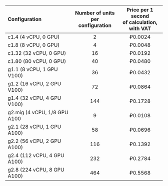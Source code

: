 | Configuration | Number of units <br>per configuration | Price per 1 second <br>of calculation, <br>with VAT |
|:---|:---:|:---:|
| c1.4 (4 vCPU, 0 GPU)         | 2   | ₽0.0024 |
| c1.8 (8 vCPU, 0 GPU)         | 4   | ₽0.0048 |
| c1.32 (32 vCPU, 0 GPU)       | 16  | ₽0.0192 |
| c1.80 (80 vCPU, 0 GPU)       | 40  | ₽0.0480 |
| g1.1 (8 vCPU, 1 GPU V100)    | 36  | ₽0.0432 |
| g1.2 (16 vCPU, 2 GPU V100)   | 72  | ₽0.0864 |
| g1.4 (32 vCPU, 4 GPU V100)   | 144 | ₽0.1728 |
| g2.mig (4 vCPU, 1/8 GPU A100 | 9   | ₽0.0108 |
| g2.1 (28 vCPU, 1 GPU A100)   | 58  | ₽0.0696 |
| g2.2 (56 vCPU, 2 GPU A100)   | 116 | ₽0.1392 |
| g2.4 (112 vCPU, 4 GPU A100)  | 232 | ₽0.2784 |
| g2.8 (224 vCPU, 8 GPU A100)  | 464 | ₽0.5568 |
